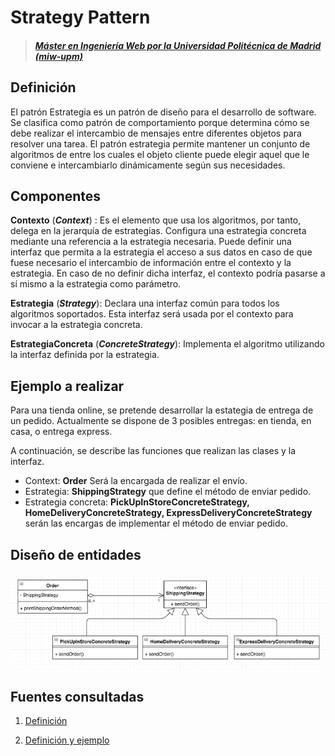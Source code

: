 # Strategy Pattern

> ##### [Máster en Ingeniería Web por la Universidad Politécnica de Madrid (miw-upm)](http://miw.etsisi.upm.es)

## Definición

El patrón Estrategia es un patrón de diseño para el desarrollo de software. Se clasifica como patrón de comportamiento porque determina cómo se debe realizar el intercambio de mensajes entre diferentes objetos para resolver una tarea. El patrón estrategia permite mantener un conjunto de algoritmos de entre los cuales el objeto cliente puede elegir aquel que le conviene e intercambiarlo dinámicamente según sus necesidades.

## Componentes
**Contexto** (**_Context_**) : Es el elemento que usa los algoritmos, por tanto, delega en la jerarquía de estrategias. Configura una estrategia concreta mediante una referencia a la estrategia necesaria. Puede definir una interfaz que permita a la estrategia el acceso a sus datos en caso de que fuese necesario el intercambio de información entre el contexto y la estrategia. En caso de no definir dicha interfaz, el contexto podría pasarse a sí mismo a la estrategia como parámetro.

**Estrategia** (**_Strategy_**): Declara una interfaz común para todos los algoritmos soportados. Esta interfaz será usada por el contexto para invocar a la estrategia concreta.

**EstrategiaConcreta** (**_ConcreteStrategy_**): Implementa el algoritmo utilizando la interfaz definida por la estrategia.


## Ejemplo a realizar

Para una tienda online, se pretende desarrollar la estategia de entrega de un pedido. Actualmente se dispone de 3
posibles entregas: en tienda, en casa, o entrega express. 

A continuación, se describe las funciones que realizan las clases y la interfaz.

* Context: **Order** Será la encargada de realizar el envío.
* Estrategia: **ShippingStrategy** que define el método de enviar pedido.
* Estrategia concreta: **PickUpInStoreConcreteStrategy, HomeDeliveryConcreteStrategy, ExpressDeliveryConcreteStrategy** serán las encargas de implementar el método de enviar pedido.


## Diseño de entidades
![strategy-architecture-diagram](https://github.com/AngelicaGuaman/APAW.EPC1.angelica.guaman/blob/develop/docs/strategy/strategy-entities-class-diagram.png)


## Fuentes consultadas

1. [Definición](https://es.wikipedia.org/wiki/Strategy_(patr%C3%B3n_de_dise%C3%B1o))

1. [Definición y ejemplo](https://stackoverflow.com/questions/1658192/what-is-the-difference-between-strategy-design-pattern-and-state-design-pattern)
